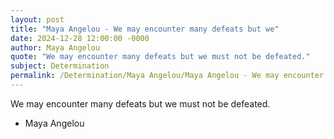 ```yaml
---
layout: post
title: "Maya Angelou - We may encounter many defeats but we"
date: 2024-12-28 12:00:00 -0000
author: Maya Angelou
quote: "We may encounter many defeats but we must not be defeated."
subject: Determination
permalink: /Determination/Maya Angelou/Maya Angelou - We may encounter many defeats but we
---
```


We may encounter many defeats but we must not be defeated.

- Maya Angelou
